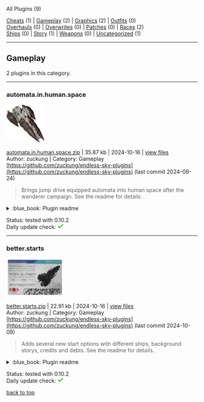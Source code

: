 
All Plugins (9)

[Cheats](https://github.com/zuckung/plugin-archive/blob/main/res/mds/cheats.md) (1) | [Gameplay](https://github.com/zuckung/plugin-archive/blob/main/res/mds/gameplay.md) (2) | [Graphics](https://github.com/zuckung/plugin-archive/blob/main/res/mds/graphics.md) (2) | [Outfits](https://github.com/zuckung/plugin-archive/blob/main/res/mds/outfits.md) (0)<br>
[Overhauls](https://github.com/zuckung/plugin-archive/blob/main/res/mds/overhauls.md) (0) | [Overwrites](https://github.com/zuckung/plugin-archive/blob/main/res/mds/overwrites.md) (0) | [Patches](https://github.com/zuckung/plugin-archive/blob/main/res/mds/patches.md) (0) | [Races](https://github.com/zuckung/plugin-archive/blob/main/res/mds/races.md) (2)<br>
[Ships](https://github.com/zuckung/plugin-archive/blob/main/res/mds/ships.md) (0) | [Story](https://github.com/zuckung/plugin-archive/blob/main/res/mds/story.md) (1) | [Weapons](https://github.com/zuckung/plugin-archive/blob/main/res/mds/weapons.md) (0) | [Uncategorized](https://github.com/zuckung/plugin-archive/blob/main/res/mds/uncategorized.md) (1)<br>

---

## Gameplay

<p>2 plugins in this category.<p>


 

---

### automata.in.human.space
<img src='../../Working/automata.in.human.space/icon.png' height='100'></img><br>


[automata.in.human.space.zip](https://github.com/zuckung/plugin-archive/releases/download/Latest/automata.in.human.space.zip) | 35.87 kb | 2024-10-16 | [view files](https://github.com/zuckung/plugin-archive/tree/main/Working/automata.in.human.space/) <br>
Author: zuckung | Category: Gameplay <br>
[https://github.com/zuckung/endless-sky-plugins](https://github.com/zuckung/endless-sky-plugins) (last commit 2024-09-24) <br>

>Brings jump drive equipped automata into human space after the wanderer campaign. See the readme for details.

<details>
<summary>:blue_book: Plugin readme</summary>
<blockquote>### automata.in.human.space
<br>
<br>
Brings jump drive equipped automata into human space after the wanderer campaign. <br>
<br>
You can find them where Korath ships in human space are usually found(ember waste and eastern syndicate). <br>
The chance to encounter previous Korath ships or automata is like 50/50. <br>
<br>
<br>
Changelog:<br>
<br>
2024-09-24<br>
removed jumpdrive from fighters and drones and put them correctly into the carriers<br>
adjusted some fleet variants<br>
<br>
2023-10-17<br>
added plugin.txt<br>
<br>
2023-09-01<br>
added more fleet variants <br>
reworked readme <br>
changed icon.png<br>

</blockquote>
</details>

Status: tested with 0.10.2 <br>
Daily update check: <img src='../img/check.png' width='15' ></img><br>


---

### better.starts
<img src='../../Working/better.starts/icon.png' height='100'></img><br>


[better.starts.zip](https://github.com/zuckung/plugin-archive/releases/download/Latest/better.starts.zip) | 22.91 kb | 2024-10-16 | [view files](https://github.com/zuckung/plugin-archive/tree/main/Working/better.starts/) <br>
Author: zuckung | Category: Gameplay <br>
[https://github.com/zuckung/endless-sky-plugins](https://github.com/zuckung/endless-sky-plugins) (last commit 2024-10-09) <br>

>Adds several new start options with different ships, background storys, credits and debts. See the readme for details.

<details>
<summary>:blue_book: Plugin readme</summary>
<blockquote>### better.starts <br>
<br>
Adds several new start options with different ships, background stories, credits and debts.<br>
<br>
<ul>
<li>Start: Trader | Freighter: equipped for cargo transport, in Merak system</li>
<li>Start: Trader (Hai) | Aphid: equipped for cargo transport, in Fah Soom system(Hai space)</li>
<li>Start: Passenger Transport | Scout: equipped for passenger transport, Talita system</li>
<li>Start: Miner | Sunder: equipped for mining, in Rasalhague system</li>
<li>Start: Salvager | Shuttle: equipped for boarding, in Aldhibain system</li>
<li>Start: Salvager(big) | Argosy: equipped for boarding, in Aldhibain system</li>
<li>Start: Explorer to Remnant | Heavy Shuttle: equipped for exploring the Remnant, in Tania Australis system</li>
<li>Start: Explorer to Automata | Bounder: equipped for exploring the Kor Automata, in Mirfak system</li>
<li>Start: Cheater 1 | Heron + 10xKIV: 1b credits, full visible human space, Jump Drive, in Sol system, no story</li>
<li>Start: Cheater 2 | Heron + 10xSkylark: 1b credits, full visible human space, Jump Drive, in Sol system, no story</li>
</ul>
<br>
Beside the cheater start options, all others are balanced and lore friendly. A bigger ship means a bigger bank loan. All starts come with 200.000 credits cash and a bank loan between 600.000 and 4,5 million credits. The ships outfits are changed to fit the role. The intro missions on New Boston are set as completed. Same goes for the Hai start with the Hai first contact mission.<br>
<br>
<br>
Changelog:<br>
<br>
2024-10-08 <br>
proofreading and minor text changes (Vemenous-Repentile)<br>
added a new cheater start with Quarg outfits, ships and more credits<br>
<br>
2024-06-07<br>
text corrections (thx to TheGiraffe3)<br>
<br>
2024-03-15<br>
Start: Cheater, changed Heron weapons and added 10x KIV with beam weapons<br>
Start: Cheater, added mission for full visible human space to the outfitter<br>
<br>
2024-02-15<br>
Start: Cheater... fixed map not showing all systems<br>
Start: Miner... changed ship to "Sunder" with 2 Mining Drones<br>
<br>
2023-10-17<br>
added plugin.txt<br>
<br>
2023-09-15<br>
added passenger transport start<br>
set intro missions to done for all starts<br>
doubled bank loan duration / halfed interest rate for all starts<br>
changed cheater start ship and credits<br>
<br>
2023-09-03<br>
changed miner start to a system with outfitter<br>
added Start Trader Freighter<br>
added Start Trader (Hai) Aphid<br>
added Start Explorer to Remnant<br>
added Start Explorer to Automata<br>

</blockquote>
</details>

Status: tested with 0.10.2 <br>
Daily update check: <img src='../img/check.png' width='15' ></img><br>



[back to top](https://github.com/zuckung/plugin-archive/blob/main/plugins.md#Gameplay)


